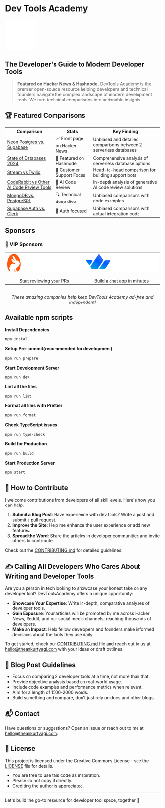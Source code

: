 # Dev Tools Academy

<img src="public/icons/icon-256x256.png" alt="Dev Tools Academy Logo" width="100" height="100" />

## The Developer's Guide to Modern Developer Tools

> **Featured on Hacker News & Hashnode.**
> DevTools Academy is the premier open-source resource helping developers and technical founders navigate the complex landscape of modern development tools. We turn technical comparisons into actionable insights.

## 🏆 Featured Comparisons

| Comparison                                                                                                                  | Stats                        | Key Finding                                                      |
| --------------------------------------------------------------------------------------------------------------------------- | ---------------------------- | ---------------------------------------------------------------- |
| [Neon Postgres vs. Supabase](https://www.devtoolsacademy.com/blog/neon-vs-supabase)                                         | 📈 Front page on Hacker News | Unbiased and detailed comparisons between 2 serverless databases |
| [State of Databases 2024](https://www.devtoolsacademy.com/blog/state-of-databases-2024)                                     | 🌟 Featured on Hashnode      | Comprehensive analysis of serverless database options            |
| [Stream vs Twilio](https://www.devtoolsacademy.com/blog/stream-vs-twilio/)                                                  | 💬 Customer Support Focus    | Head-to-head comparison for building support bots                |
| [CodeRabbit vs Other AI Code Review Tools](https://www.devtoolsacademy.com/blog/coderabbit-vs-others-ai-code-review-tools/) | 🤖 AI Code Review            | In-depth analysis of generative AI code review solutions         |
| [MongoDB vs. PostgreSQL](https://www.devtoolsacademy.com/blog/mongoDB-vs-postgreSQL)                                        | 🔍 Technical deep dive       | Unbiased comparisons with code examples                          |
| [Supabase Auth vs. Clerk](https://www.devtoolsacademy.com/blog/supabase-vs-clerk)                                           | 🔐 Auth focused              | Unbiased comparisons with actual integration code                |

## Sponsors

### 💎 VIP Sponsors

<div align="center">
  <table>
    <tr>
      <td align="center" width="400px">
        <a href="https://coderabbit.ai/?ref=devtoolsacademy" target="_blank">
          <img src="https://raw.githubusercontent.com/tyaga001/devtoolsacademy/refs/heads/main/src/assets/coderabbit.svg" alt="CodeRabbit" height="60" />
        </a>
        <br />
        <br />
        <a href="https://www.coderabbit.ai/?ref=devtoolsacademy" target="_blank">Start reviewing your PRs</a>
      </td>
      <td align="center" width="400px">
        <a href="https://getstream.io/?utm_source=opensource&utm_medium=referral&utm_content=&utm_campaign=devtoolsacademy" target="_blank">
          <img src="https://github.com/tyaga001/devtoolsacademy/blob/7c9462e4dcbf46cabb4b4f6c6667a01beb48ff28/src/assets/stream.png?raw=true" alt="Stream" height="60" />
        </a>
        <br />
        <br />
        <a href="https://getstream.io/chat/react-chat/tutorial/?utm_source=opensource&utm_medium=referral&utm_content=&utm_campaign=devtoolsacademy" target="_blank">Build a chat app in minutes</a>
      </td>
    </tr>
  </table>
  <br />
  <em>These amazing companies help keep DevTools Academy ad-free and independent!</em>
</div>

## Available npm scripts

**Install Dependencies**

```bash
npm install
```

**Setup Pre-commit(recommended for development)**

```bash
npm run prepare
```

**Start Development Server**

```bash
npm run dev
```

**Lint all the files**

```bash
npm run lint
```

**Format all files with Prettier**

```bash
npm run format
```

**Check TypeScript issues**

```bash
npm run type-check
```

**Build for Production**

```bash
npm run build
```

**Start Production Server**

```bash
npm start
```

## 🤝 How to Contribute

I welcome contributions from developers of all skill levels. Here's how you can help:

1. **Submit a Blog Post**: Have experience with dev tools? Write a post and submit a pull request.
2. **Improve the Site**: Help me enhance the user experience or add new features.
3. **Spread the Word**: Share the articles in developer communities and invite others to contribute.

Check out the [CONTRIBUTING.md](CONTRIBUTING.md) for detailed guidelines.

## ✍️ Calling All Developers Who Cares About Writing and Developer Tools

Are you a person in tech looking to showcase your honest take on any developer tool? DevToolsAcademy offers a unique opportunity:

- **Showcase Your Expertise**: Write in-depth, comparative analyses of developer tools.
- **Gain Exposure**: Your articles will be promoted by me across Hacker News, Reddit, and our social media channels, reaching thousands of developers.
- **Make an Impact**: Help fellow developers and founders make informed decisions about the tools they use daily.

To get started, check our [CONTRIBUTING.md](CONTRIBUTING.md) file and reach out to us at <hello@theankurtyagi.com> with your ideas or draft outlines.

## 📝 Blog Post Guidelines

- Focus on comparing 2 developer tools at a time, not more than that.
- Provide objective analysis based on real-world usage.
- Include code examples and performance metrics when relevant.
- Aim for a length of 1500-2000 words.
- Build something and compare, don't just rely on docs and other blogs.

## 📬 Contact

Have questions or suggestions? Open an issue or reach out to me at [hello@theankurtyagi.com](mailto:hello@theankurtyagi.com).

## 📄 License

This project is licensed under the Creative Commons License - see the [LICENSE](LICENSE) file for details.

- You are free to use this code as inspiration.
- Please do not copy it directly.
- Crediting the author is appreciated.

---

Let's build the go-to resource for developer tool space, together 🚀
